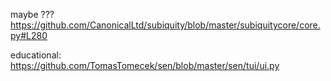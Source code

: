 maybe ???
https://github.com/CanonicalLtd/subiquity/blob/master/subiquitycore/core.py#L280

educational:
https://github.com/TomasTomecek/sen/blob/master/sen/tui/ui.py
